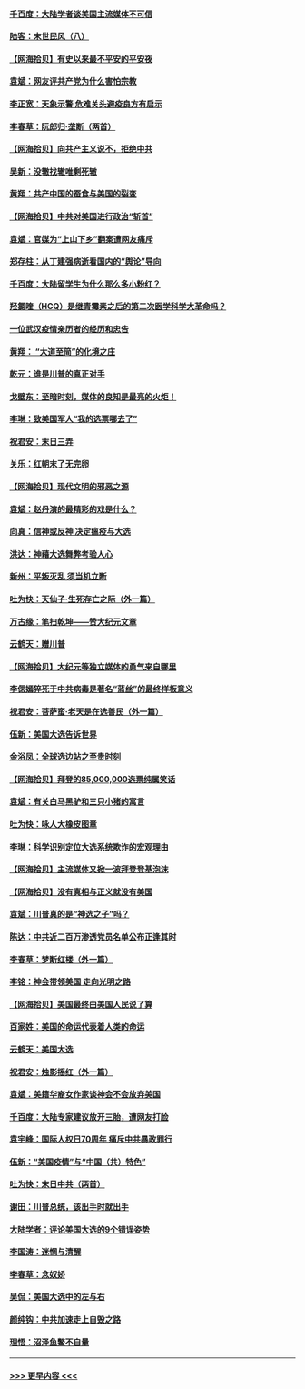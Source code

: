 #### [千百度：大陆学者谈美国主流媒体不可信](../pages/nsc993/n12651269.md?t=12291902) 
#### [陆客：末世民风（八）](../pages/nsc993/n12648233.md?t=12291902) 
#### [【网海拾贝】有史以来最不平安的平安夜](../pages/nsc993/n12647164.md?t=12291902) 
#### [袁斌：网友评共产党为什么害怕宗教](../pages/nsc993/n12647003.md?t=12291902) 
#### [李正宽：天象示警 危难关头避疫良方有启示](../pages/nsc993/n12646262.md?t=12291902) 
#### [李春草：阮郎归‧垄断（两首）](../pages/nsc993/n12646302.md?t=12291902) 
#### [【网海拾贝】向共产主义说不，拒绝中共](../pages/nsc993/n12645941.md?t=12291902) 
#### [吴新：没辙找辙唯剩死辙](../pages/nsc993/n12643919.md?t=12291902) 
#### [黄翔：共产中国的蚕食与美国的裂变](../pages/nsc993/n12643727.md?t=12291902) 
#### [【网海拾贝】中共对美国进行政治“斩首”](../pages/nsc993/n12642290.md?t=12291902) 
#### [袁斌：官媒为“上山下乡”翻案遭网友痛斥](../pages/nsc993/n12642071.md?t=12291902) 
#### [郑存柱：从丁建强病逝看国内的“舆论”导向](../pages/nsc993/n12640944.md?t=12291902) 
#### [千百度：大陆留学生为什么那么多小粉红？](../pages/nsc993/n12639306.md?t=12291902) 
#### [羟氯喹（HCQ）是继青霉素之后的第二次医学科学大革命吗？](../pages/nsc993/n12638564.md?t=12291902) 
#### [一位武汉疫情亲历者的经历和忠告](../pages/nsc993/n12639029.md?t=12291902) 
#### [黄翔： “大道至简”的化境之庄](../pages/nsc993/n12637541.md?t=12291902) 
#### [乾元：谁是川普的真正对手](../pages/nsc993/n12637090.md?t=12291902) 
#### [戈壁东：至暗时刻，媒体的良知是最亮的火炬！](../pages/nsc993/n12637042.md?t=12291902) 
#### [李琳：致美国军人“我的选票哪去了”](../pages/nsc993/n12635351.md?t=12291902) 
#### [祝君安：末日三弄](../pages/nsc993/n12635324.md?t=12291902) 
#### [关乐：红朝末了无完卵](../pages/nsc993/n12635315.md?t=12291902) 
#### [【网海拾贝】现代文明的邪恶之源](../pages/nsc993/n12634425.md?t=12291902) 
#### [袁斌：赵丹演的最精彩的戏是什么？](../pages/nsc993/n12633316.md?t=12291902) 
#### [向真：信神或反神 决定瘟疫与大选](../pages/nsc993/n12632710.md?t=12291902) 
#### [洪达：神藉大选舞弊考验人心](../pages/nsc993/n12631962.md?t=12291902) 
#### [新州：平叛灭乱  须当机立断](../pages/nsc993/n12631946.md?t=12291902) 
#### [吐为快：天仙子‧生死存亡之际（外一篇）](../pages/nsc993/n12631927.md?t=12291902) 
#### [万古缘：笔扫乾坤——赞大纪元文章](../pages/nsc993/n12631922.md?t=12291902) 
#### [云鹤天：赠川普](../pages/nsc993/n12631823.md?t=12291902) 
#### [【网海拾贝】大纪元等独立媒体的勇气来自哪里](../pages/nsc993/n12629961.md?t=12291902) 
#### [李偲嫣猝死于中共病毒是著名“蓝丝”的最终样板意义](../pages/nsc993/n12628812.md?t=12291902) 
#### [祝君安：菩萨蛮·老天是在选善民（外一篇）](../pages/nsc993/n12628793.md?t=12291902) 
#### [伍新：美国大选告诉世界](../pages/nsc993/n12628768.md?t=12291902) 
#### [金浴凤：全球选边站之至贵时刻](../pages/nsc993/n12627318.md?t=12291902) 
#### [【网海拾贝】拜登的85,000,000选票纯属笑话](../pages/nsc993/n12626569.md?t=12291902) 
#### [袁斌：有关白马黑驴和三只小猪的寓言](../pages/nsc993/n12626198.md?t=12291902) 
#### [吐为快：咏人大橡皮图章](../pages/nsc993/n12624470.md?t=12291902) 
#### [李琳：科学识别定位大选系统欺诈的宏观理由](../pages/nsc993/n12624340.md?t=12291902) 
#### [【网海拾贝】主流媒体又掀一波拜登登基泡沫](../pages/nsc993/n12624000.md?t=12291902) 
#### [【网海拾贝】没有真相与正义就没有美国](../pages/nsc993/n12621885.md?t=12291902) 
#### [袁斌：川普真的是“神选之子”吗？](../pages/nsc993/n12621749.md?t=12291902) 
#### [陈达：中共近二百万渗透党员名单公布正逢其时](../pages/nsc993/n12620870.md?t=12291902) 
#### [李春草：梦断红楼（外一篇）](../pages/nsc993/n12619122.md?t=12291902) 
#### [李铭：神会带领美国 走向光明之路](../pages/nsc993/n12618584.md?t=12291902) 
#### [【网海拾贝】美国最终由美国人民说了算](../pages/nsc993/n12617255.md?t=12291902) 
#### [百家姓：美国的命运代表着人类的命运](../pages/nsc993/n12615838.md?t=12291902) 
#### [云鹤天：美国大选](../pages/nsc993/n12615994.md?t=12291902) 
#### [祝君安：烛影摇红（外一篇）](../pages/nsc993/n12615975.md?t=12291902) 
#### [袁斌：美籍华裔女作家谈神会不会放弃美国](../pages/nsc993/n12615263.md?t=12291902) 
#### [千百度：大陆专家建议放开三胎，遭网友打脸](../pages/nsc993/n12614456.md?t=12291902) 
#### [袁宇峰：国际人权日70周年 痛斥中共暴政罪行](../pages/nsc993/n12611965.md?t=12291902) 
#### [伍新：“美国疫情”与“中国（共）特色”](../pages/nsc993/n12611463.md?t=12291902) 
#### [吐为快：末日中共（两首）](../pages/nsc993/n12611461.md?t=12291902) 
#### [谢田：川普总统，该出手时就出手](../pages/nsc993/n12610905.md?t=12291902) 
#### [大陆学者：评论美国大选的9个错误姿势](../pages/nsc993/n12609586.md?t=12291902) 
#### [李国涛：迷惘与清醒](../pages/nsc993/n12607532.md?t=12291902) 
#### [李春草：念奴娇](../pages/nsc993/n12607083.md?t=12291902) 
#### [吴侃：美国大选中的左与右](../pages/nsc993/n12607054.md?t=12291902) 
#### [颜纯钩：中共加速走上自毁之路](../pages/nsc993/n12606473.md?t=12291902) 
#### [理悟：沼泽鱼鳖不自量](../pages/nsc993/n12606454.md?t=12291902) 

----
#### [ >>> 更早内容 <<< ](../indexes/nsc993-earlier.md)
